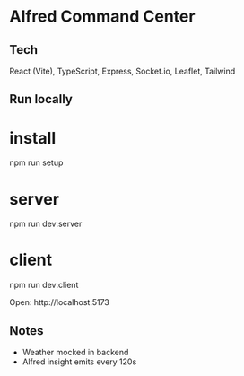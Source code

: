 # Alfred Command Center

## Tech
React (Vite), TypeScript, Express, Socket.io, Leaflet, Tailwind

## Run locally
# install
npm run setup

# server
npm run dev:server

# client
npm run dev:client

Open: http://localhost:5173

## Notes
- Weather mocked in backend
- Alfred insight emits every 120s
